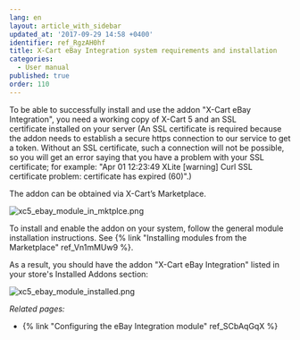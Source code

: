 ```yaml
---
lang: en
layout: article_with_sidebar
updated_at: '2017-09-29 14:58 +0400'
identifier: ref_RgzAH0hf
title: X-Cart eBay Integration system requirements and installation
categories:
  - User manual
published: true
order: 110
---
```


To be able to successfully install and use the addon "X-Cart eBay Integration", you need a working copy of X-Cart 5 and an SSL certificate installed on your server (An SSL certificate is required because the addon needs to establish a secure https connection to our service to get a token. Without an SSL certificate, such a connection will not be possible, so you will get an error saying that you have a problem with your SSL certificate; for example: "Apr 01 12:23:49 XLite [warning] Curl SSL certificate problem: certificate has expired (60)".)

The addon can be obtained via X-Cart’s Marketplace.

![xc5_ebay_module_in_mktplce.png]({{site.baseurl}}/attachments/ref_RgzAH0hf/xc5_ebay_module_in_mktplce.png)

To install and enable the addon on your system, follow the general module installation instructions. See {% link "Installing modules from the Marketplace" ref_Vn1mMUw9 %}.

As a result, you should have the addon "X-Cart eBay Integration" listed in your store's Installed Addons section:

![xc5_ebay_module_installed.png]({{site.baseurl}}/attachments/ref_RgzAH0hf/xc5_ebay_module_installed.png)


_Related pages:_

*   {% link "Configuring the eBay Integration module" ref_SCbAqGqX %}
